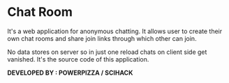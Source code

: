 # Chat Room
It's a web application for anonymous chatting. It allows user to create their own chat rooms and share join links through which other can join.

No data stores on server so in just one reload chats on client side get vanished.
It's the source code of this application.

**DEVELOPED BY : POWERPIZZA / SCIHACK**